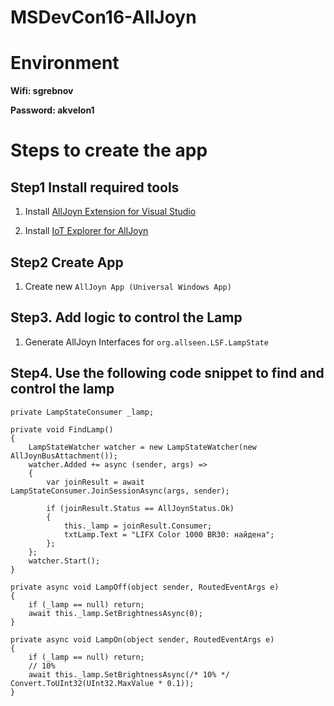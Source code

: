 # MSDevCon16-AllJoyn

# Environment

__Wifi: sgrebnov__

__Password: akvelon1__

# Steps to create the app

## Step1 Install required tools

1. Install [AllJoyn Extension for Visual Studio](https://visualstudiogallery.msdn.microsoft.com/064e58a7-fb56-464b-bed5-f85914c89286)

2. Install [IoT Explorer for AllJoyn](https://www.microsoft.com/en-us/store/apps/iot-explorer-for-alljoyn/9nblggh6gpxl)

## Step2 Create App

1. Create new `AllJoyn App (Universal Windows App)`

## Step3. Add logic to control the Lamp

1. Generate AllJoyn Interfaces for `org.allseen.LSF.LampState`

## Step4. Use the following code snippet to find and control the lamp

```
private LampStateConsumer _lamp;

private void FindLamp()
{
    LampStateWatcher watcher = new LampStateWatcher(new AllJoynBusAttachment());
    watcher.Added += async (sender, args) =>
    {
        var joinResult = await LampStateConsumer.JoinSessionAsync(args, sender);

        if (joinResult.Status == AllJoynStatus.Ok)
        {
            this._lamp = joinResult.Consumer;
            txtLamp.Text = "LIFX Color 1000 BR30: найдена";
        };
    };
    watcher.Start();
}

private async void LampOff(object sender, RoutedEventArgs e)
{
    if (_lamp == null) return;
    await this._lamp.SetBrightnessAsync(0);
}

private async void LampOn(object sender, RoutedEventArgs e)
{
    if (_lamp == null) return;
    // 10%
    await this._lamp.SetBrightnessAsync(/* 10% */ Convert.ToUInt32(UInt32.MaxValue * 0.1));
}   
```


